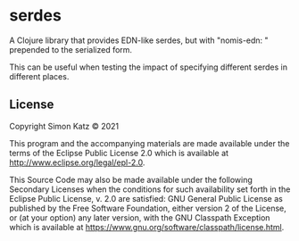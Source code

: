 # serdes

A Clojure library that provides EDN-like serdes, but with "nomis-edn: "
prepended to the serialized form.

This can be useful when testing the impact of specifying different serdes
in different places.


## License

Copyright Simon Katz © 2021

This program and the accompanying materials are made available under the
terms of the Eclipse Public License 2.0 which is available at
http://www.eclipse.org/legal/epl-2.0.

This Source Code may also be made available under the following Secondary
Licenses when the conditions for such availability set forth in the Eclipse
Public License, v. 2.0 are satisfied: GNU General Public License as published by
the Free Software Foundation, either version 2 of the License, or (at your
option) any later version, with the GNU Classpath Exception which is available
at https://www.gnu.org/software/classpath/license.html.
